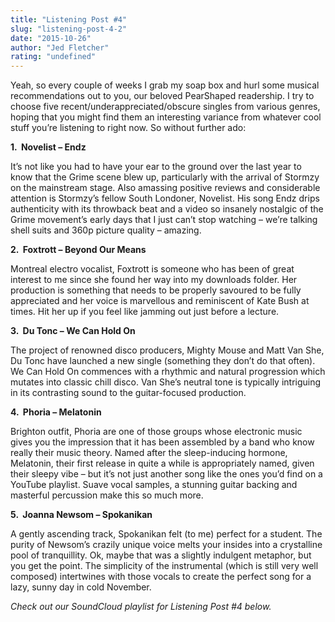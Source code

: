 ```yaml
---
title: "Listening Post #4"
slug: "listening-post-4-2"
date: "2015-10-26"
author: "Jed Fletcher"
rating: "undefined"
---
```


Yeah, so every couple of weeks I grab my soap box and hurl some musical recommendations out to you, our beloved PearShaped readership. I try to choose five recent/underappreciated/obscure singles from various genres, hoping that you might find them an interesting variance from whatever cool stuff you’re listening to right now. So without further ado:

**1\.  Novelist – Endz**

It’s not like you had to have your ear to the ground over the last year to know that the Grime scene blew up, particularly with the arrival of Stormzy on the mainstream stage. Also amassing positive reviews and considerable attention is Stormzy’s fellow South Londoner, Novelist. His song Endz drips authenticity with its throwback beat and a video so insanely nostalgic of the Grime movement’s early days that I just can’t stop watching – we’re talking shell suits and 360p picture quality – amazing.

**2\.  Foxtrott – Beyond Our Means**

Montreal electro vocalist, Foxtrott is someone who has been of great interest to me since she found her way into my downloads folder. Her production is something that needs to be properly savoured to be fully appreciated and her voice is marvellous and reminiscent of Kate Bush at times. Hit her up if you feel like jamming out just before a lecture.

**3\.  Du Tonc – We Can Hold On**

The project of renowned disco producers, Mighty Mouse and Matt Van She, Du Tonc have launched a new single (something they don’t do that often). We Can Hold On commences with a rhythmic and natural progression which mutates into classic chill disco. Van She’s neutral tone is typically intriguing in its contrasting sound to the guitar-focused production.

**4\.  Phoria – Melatonin**

Brighton outfit, Phoria are one of those groups whose electronic music gives you the impression that it has been assembled by a band who know really their music theory. Named after the sleep-inducing hormone, Melatonin, their first release in quite a while is appropriately named, given their sleepy vibe – but it’s not just another song like the ones you’d find on a YouTube playlist. Suave vocal samples, a stunning guitar backing and masterful percussion make this so much more.

**5\.  Joanna Newsom – Spokanikan**

A gently ascending track, Spokanikan felt (to me) perfect for a student. The purity of Newsom’s crazily unique voice melts your insides into a crystalline pool of tranquillity. Ok, maybe that was a slightly indulgent metaphor, but you get the point. The simplicity of the instrumental (which is still very well composed) intertwines with those vocals to create the perfect song for a lazy, sunny day in cold November.

_Check out our SoundCloud playlist for Listening Post #4 below._
